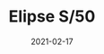 ---
title: "Elipse S/50"
image_primary: "img/ELIPSE_50_Suspension_Estudio_3x3.jpg"
description: "The%20Elipse%20are%20eliptical%20globes%20made%20in%20high%20density%20polyurethane.%20Its%20main%20features%20are%20%3A%20hermetic%2C%20easy%20washable%20and%20hard%20to%20break.%20Available%20in%20two%20different%20sizes%2C%20they%20offer%20a%20sifted%20light%20ideal%20for%20public%20spaces%20or%20hotels.%0A%0A"
designer: "Gonzalo Milà & Alex Fernández Camps"
tags: 
  - "Bover"
  - "Indoor"
  - "Pendant"
  - "indoor-lamps"
href: "https://www.bover.es/en/lamp/elipse-50/"
category: "indoor-lamps"
subtitle: ""
manufacturer: "Bover"
slug: "/manufacturers/bover/indoor-lamps/gonzalo-mila-alex-fernandez-camps-elipse-s-50"
date: "2021-02-17"
---